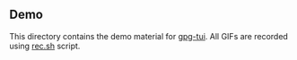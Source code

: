 ## Demo

This directory contains the demo material for [gpg-tui](https://github.com/orhun/gpg-tui). All GIFs are recorded using [rec.sh](rec.sh) script.
